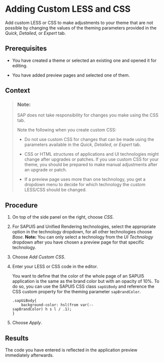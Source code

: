 <!-- loio895a4b03cf664b79976d12f019c68b12 -->

# Adding Custom LESS and CSS

Add custom LESS or CSS to make adjustments to your theme that are not possible by changing the values of the theming parameters provided in the *Quick*, *Detailed*, or *Expert* tab.



<a name="loio895a4b03cf664b79976d12f019c68b12__prereq_N1001D_N1001A_N10001"/>

## Prerequisites

-   You have created a theme or selected an existing one and opened it for editing.

-   You have added preview pages and selected one of them.




<a name="loio895a4b03cf664b79976d12f019c68b12__context_N10014_N10011_N10001"/>

## Context

> ### Note:  
> SAP does not take responsibility for changes you make using the CSS tab.
> 
> Note the following when you create custom CSS:
> 
> -   Do not use custom CSS for changes that can be made using the parameters available in the *Quick*, *Detailed*, or *Expert* tab.
> -   CSS or HTML structures of applications and UI technologies might change after upgrades or patches. If you use custom CSS for your theme, you should be prepared to make manual adjustments after an upgrade or patch.
> 
> -   If a preview page uses more than one technology, you get a dropdown menu to decide for which technology the custom LESS/CSS should be changed.



## Procedure

1.  On top of the side panel on the right, choose *CSS*.

2.  For SAPUI5 and Unified Rendering technologies, select the appropriate option in the technology dropdown, for all other technologies choose *Base*. **Note:** You can only select a technology from the *UI Technology* dropdown after you have chosen a preview page for that specific technology.

3.  Choose *Add Custom CSS*.

4.  Enter your LESS or CSS code in the editor.

    You want to define that the color of the whole page of an SAPUI5 application is the same as the brand color but with an opacity of 10%. To do so, you can use the SAPUI5 CSS class `sapUiBody` and reference the CSS custom property for the theming parameter `sapBrandColor`.

    ```
    .sapUiBody{ 
    	background-color: hsl(from var(--
    sapBrandColor) h s l / .1);
    }
    ```

5.  Choose *Apply*.




<a name="loio895a4b03cf664b79976d12f019c68b12__result_N10037_N10012_N10001"/>

## Results

The code you have entered is reflected in the application preview immediately afterwards.

